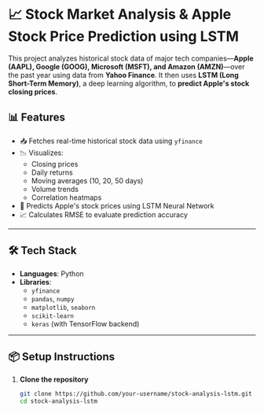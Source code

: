 # 📈 Stock Market Analysis & Apple Stock Price Prediction using LSTM

This project analyzes historical stock data of major tech companies—**Apple (AAPL), Google (GOOG), Microsoft (MSFT), and Amazon (AMZN)**—over the past year using data from **Yahoo Finance**. It then uses **LSTM (Long Short-Term Memory)**, a deep learning algorithm, to **predict Apple's stock closing prices**.

## 📊 Features

- 📥 Fetches real-time historical stock data using `yfinance`
- 📉 Visualizes:
  - Closing prices
  - Daily returns
  - Moving averages (10, 20, 50 days)
  - Volume trends
  - Correlation heatmaps
- 🧠 Predicts Apple's stock prices using LSTM Neural Network
- 📈 Calculates RMSE to evaluate prediction accuracy

---

## 🛠️ Tech Stack

- **Languages**: Python
- **Libraries**: 
  - `yfinance`
  - `pandas`, `numpy`
  - `matplotlib`, `seaborn`
  - `scikit-learn`
  - `keras` (with TensorFlow backend)

---

## 📦 Setup Instructions

1. **Clone the repository**
   ```bash
   git clone https://github.com/your-username/stock-analysis-lstm.git
   cd stock-analysis-lstm
